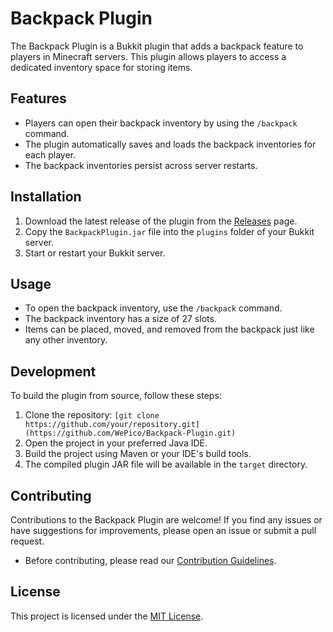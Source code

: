 # Backpack Plugin

The Backpack Plugin is a Bukkit plugin that adds a backpack feature to players in Minecraft servers. This plugin allows players to access a dedicated inventory space for storing items.

## Features

- Players can open their backpack inventory by using the `/backpack` command.
- The plugin automatically saves and loads the backpack inventories for each player.
- The backpack inventories persist across server restarts.

## Installation

1. Download the latest release of the plugin from the [Releases]([https://github.com/your/repository/releases](https://github.com/WePico/Backpack-Plugin/releases)) page.
2. Copy the `BackpackPlugin.jar` file into the `plugins` folder of your Bukkit server.
3. Start or restart your Bukkit server.

## Usage

- To open the backpack inventory, use the `/backpack` command.
- The backpack inventory has a size of 27 slots.
- Items can be placed, moved, and removed from the backpack just like any other inventory.

## Development

To build the plugin from source, follow these steps:

1. Clone the repository: `[git clone https://github.com/your/repository.git](https://github.com/WePico/Backpack-Plugin.git)`
2. Open the project in your preferred Java IDE.
3. Build the project using Maven or your IDE's build tools.
4. The compiled plugin JAR file will be available in the `target` directory.

## Contributing

Contributions to the Backpack Plugin are welcome! If you find any issues or have suggestions for improvements, please open an issue or submit a pull request.

- Before contributing, please read our [Contribution Guidelines](CONTRIBUTING.md).

## License

This project is licensed under the [MIT License](LICENSE).
